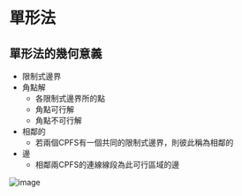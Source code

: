 # 單形法
## 單形法的幾何意義
* 限制式邊界
* 角點解
   * 各限制式邊界所的點
   * 角點可行解
   * 角點不可行解
* 相鄰的
   * 若兩個CPFS有一個共同的限制式邊界，則彼此稱為相鄰的
* 邊
   * 相鄰兩CPFS的連線線段為此可行區域的邊

![image](https://user-images.githubusercontent.com/62127656/154911231-ea39cb74-89e9-45b3-9ffc-9d50625724c1.png)

